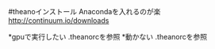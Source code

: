 #theanoインストール
Anacondaを入れるのが楽
http://continuum.io/downloads

*gpuで実行したい
.theanorcを参照
*動かない
.theanorcを参照


